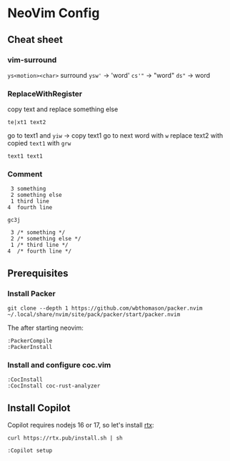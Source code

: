 # NeoVim Config

## Cheat sheet

### vim-surround

`ys<motion><char>` surround
  `ysw'` -> 'word'
  `cs'"` -> "word"
  `ds"`  -> word

### ReplaceWithRegister

copy text and replace something else

  `te|xt1 text2`

  go to text1 and `yiw` -> copy text1
  go to next word with `w`
  replace text2 with copied `text1` with `grw`

  `text1 text1`

### Comment

```
 3 something
 2 something else
 1 third line
4  fourth line
```

  `gc3j`

```
 3 /* something */
 2 /* something else */
 1 /* third line */
4  /* fourth line */
```
  
## Prerequisites

### Install Packer

```
git clone --depth 1 https://github.com/wbthomason/packer.nvim ~/.local/share/nvim/site/pack/packer/start/packer.nvim
```

The after starting neovim:

```
:PackerCompile
:PackerInstall
```

### Install and configure coc.vim

```
:CocInstall
:CocInstall coc-rust-analyzer
```

## Install Copilot

Copilot requires nodejs 16 or 17, so let's install [rtx](https://github.com/jdxcode/rtx):

```
curl https://rtx.pub/install.sh | sh
```

```
:Copilot setup
```
